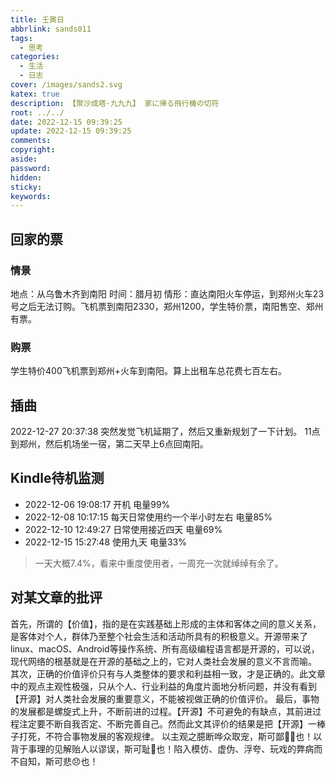 ```yaml
---
title: 壬寅日
abbrlink: sands011
tags:
  - 思考
categories:
  - 生活
  - 日志
cover: /images/sands2.svg
katex: true
description: 【聚沙成塔·九九九】 家に帰る飛行機の切符
root: ../../
date: 2022-12-15 09:39:25
update: 2022-12-15 09:39:25
comments:
copyright:
aside:
password:
hidden:
sticky:
keywords:
---
```


## 回家的票
### 情景
地点：从乌鲁木齐到南阳
时间：腊月初
情形：直达南阳火车停运，到郑州火车23号之后无法订购。飞机票到南阳2330，郑州1200，学生特价票，南阳售空、郑州有票。
### 购票
学生特价400飞机票到郑州+火车到南阳。算上出租车总花费七百左右。
## 插曲
2022-12-27 20:37:38 突然发觉飞机延期了，然后又重新规划了一下计划。
11点到郑州，然后机场坐一宿，第二天早上6点回南阳。





## Kindle待机监测
* 2022-12-06 19:08:17 开机 电量99%
* 2022-12-08 10:17:15 每天日常使用约一个半小时左右 电量85%
* 2022-12-10 12:49:27 日常使用接近四天 电量69%
* 2022-12-15 15:27:48 使用九天 电量33%
> 一天大概7.4%，看来中重度使用者，一周充一次就绰绰有余了。


## 对某文章的批评
首先，所谓的【价值】，指的是在实践基础上形成的主体和客体之间的意义关系，是客体对个人，群体乃至整个社会生活和活动所具有的积极意义。开源带来了linux、macOS、Android等操作系统、所有高级编程语言都是开源的，可以说，现代网络的根基就是在开源的基础之上的，它对人类社会发展的意义不言而喻。
其次，正确的价值评价只有与人类整体的要求和利益相一致，才是正确的。此文章中的观点主观性极强，只从个人、行业利益的角度片面地分析问题，并没有看到【开源】对人类社会发展的重要意义，不能被视做正确的价值评价。
最后，事物的发展都是螺旋式上升，不断前进的过程。【开源】不可避免的有缺点，其前进过程注定要不断自我否定、不断完善自己。然而此文其评价的结果是把【开源】一棒子打死，不符合事物发展的客观规律。
以主观之臆断哗众取宠，斯可鄙🖕🏻也！以背于事理的见解贻人以谬误，斯可耻🤬也！陷入模仿、虚伪、浮夸、玩戏的弊病而不自知，斯可悲😞也！